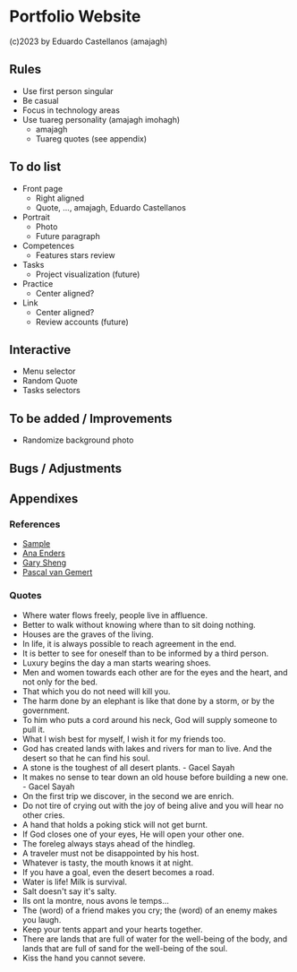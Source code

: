 # Portfolio Website
(c)2023 by Eduardo Castellanos (amajagh)
## Rules
- Use first person singular
- Be casual
- Focus in technology areas
- Use tuareg personality (amajagh imohagh)
  - amajagh
  - Tuareg quotes (see appendix)
## To do list
- Front page
  - Right aligned
  - Quote, ..., amajagh, Eduardo Castellanos
- Portrait
  - Photo
  - Future paragraph
- Competences
  - Features stars review
- Tasks
  - Project visualization (future)
- Practice
  - Center aligned?
- Link
  - Center aligned?
  - Review accounts (future)
## Interactive
- Menu selector
- Random Quote
- Tasks selectors
## To be added / Improvements
- Randomize background photo
## Bugs / Adjustments
## Appendixes
### References
+ [Sample](https://priceless-kepler-06d70c.netlify.app)
+ [Ana Enders](http://anaenders.com)
+ [Gary Sheng](https://www.garysheng.com)
+ [Pascal van Gemert](http://www.pascalvangemert.nl/#/profile)
### Quotes
- Where water flows freely, people live in affluence.
- Better to walk without knowing where than to sit doing nothing.
- Houses are the graves of the living.
- In life, it is always possible to reach agreement in the end.
- It is better to see for oneself than to be informed by a third person.
- Luxury begins the day a man starts wearing shoes.
- Men and women towards each other are for the eyes and the heart, and not only for the bed.
- That which you do not need will kill you.
- The harm done by an elephant is like that done by a storm, or by the government.
- To him who puts a cord around his neck, God will supply someone to pull it.
- What I wish best for myself, I wish it for my friends too.
- God has created lands with lakes and rivers for man to live. And the desert so that he can find his soul.
- A stone is the toughest of all desert plants. - Gacel Sayah
- It makes no sense to tear down an old house before building a new one. - Gacel Sayah
- On the first trip we discover, in the second we are enrich.
- Do not tire of crying out with the joy of being alive and you will hear no other cries.
- A hand that holds a poking stick will not get burnt.
- If God closes one of your eyes, He will open your other one.
- The foreleg always stays ahead of the hindleg.
- A traveler must not be disappointed by his host.
- Whatever is tasty, the mouth knows it at night.
- If you have a goal, even the desert becomes a road.
- Water is life! Milk is survival.
- Salt doesn't say it's salty.
- Ils ont la montre, nous avons le temps...
- The (word) of a friend makes you cry; the (word) of an enemy makes you laugh.
- Keep your tents appart and your hearts together.
- There are lands that are full of water for the well-being of the body, and lands that are full of sand for the well-being of the soul.
- Kiss the hand you cannot severe.
